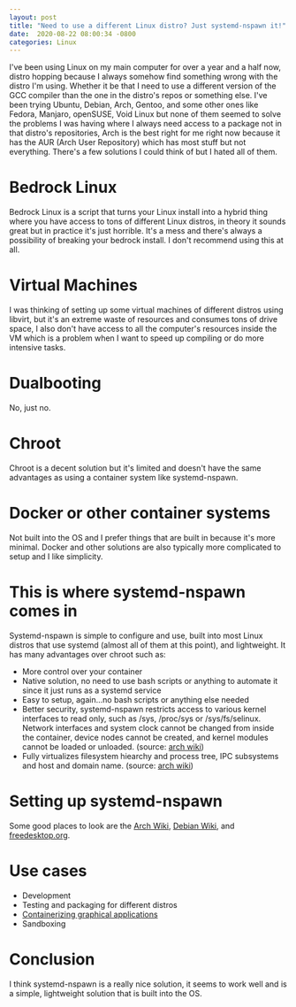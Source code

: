 ```yaml
---
layout:	post
title: "Need to use a different Linux distro? Just systemd-nspawn it!"
date:  2020-08-22 08:00:34 -0800
categories: Linux
---
```


I've been using Linux on my main computer for over a year and a half now, distro hopping because I always somehow find something wrong with the distro I'm using. Whether it be that I need to use a different version of the GCC compiler than the one in the distro's repos or something else. I've been trying Ubuntu, Debian, Arch, Gentoo, and some other ones like Fedora, Manjaro, openSUSE, Void Linux but none of them seemed to solve the problems I was having where I always need access to a package not in that distro's repositories, Arch is the best right for me right now because it has the AUR (Arch User Repository) which has most stuff but not everything. There's a few solutions I could think of but I hated all of them.

# **Bedrock Linux**
Bedrock Linux is a script that turns your Linux install into a hybrid thing where you have access to tons of different Linux distros, in theory it sounds great but in practice it's just horrible. It's a mess and there's always a possibility of breaking your bedrock install. I don't recommend using this at all.

# **Virtual Machines**
I was thinking of setting up some virtual machines of different distros using libvirt, but it's an extreme waste of resources and consumes tons of drive space, I also don't have access to all the computer's resources inside the VM which is a problem when I want to speed up compiling or do more intensive tasks.

# **Dualbooting**
No, just no.

# **Chroot**
Chroot is a decent solution but it's limited and doesn't have the same advantages as using a container system like systemd-nspawn.

# **Docker or other container systems**
Not built into the OS and I prefer things that are built in because it's more minimal. Docker and other solutions are also typically more complicated to setup and I like simplicity.

# **This is where systemd-nspawn comes in**
Systemd-nspawn is simple to configure and use, built into most Linux distros that use systemd (almost all of them at this point), and lightweight. It has many advantages over chroot such as:
* More control over your container
* Native solution, no need to use bash scripts or anything to automate it since it just runs as a systemd service
* Easy to setup, again...no bash scripts or anything else needed
* Better security, systemd-nspawn restricts access to various kernel interfaces to read only, such as /sys, /proc/sys or /sys/fs/selinux. Network interfaces and system clock cannot be changed from inside the container, device nodes cannot be created, and kernel modules cannot be loaded or unloaded. (source: [arch wiki](https://wiki.archlinux.org/index.php/Systemd-nspawn))
* Fully virtualizes filesystem hiearchy and process tree, IPC subsystems and host and domain name. (source: [arch wiki](https://wiki.archlinux.org/index.php/Systemd-nspawn))

# **Setting up systemd-nspawn**
Some good places to look are the [Arch Wiki](https://wiki.archlinux.org/index.php/Systemd-nspawn), [Debian Wiki](https://wiki.debian.org/nspawn), and [freedesktop.org](https://www.freedesktop.org/software/systemd/man/systemd-nspawn.html).

# **Use cases**
* Development
* Testing and packaging for different distros
* [Containerizing graphical applications](https://ramsdenj.com/2016/09/23/containerizing-graphical-applications-on-linux-with-systemd-nspawn.html)
* Sandboxing

# **Conclusion**
I think systemd-nspawn is a really nice solution, it seems to work well and is a simple, lightweight solution that is built into the OS.

